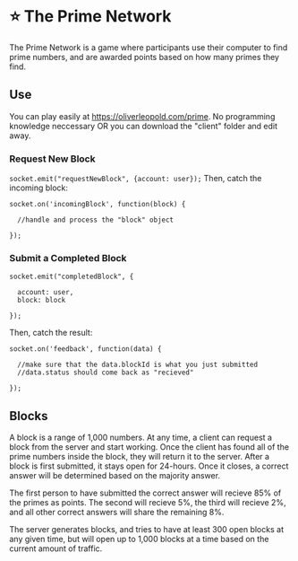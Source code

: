 # ⭐ The Prime Network

The Prime Network is a game where participants use their computer to find prime numbers, and are awarded points based on how many primes they find.

## Use
You can play easily at https://oliverleopold.com/prime. No programming knowledge neccessary OR you can download the "client" folder and edit away.

### Request New Block
`socket.emit("requestNewBlock", {account: user});`
Then, catch the incoming block:
```
socket.on('incomingBlock', function(block) {
  
  //handle and process the "block" object

});
```

### Submit a Completed Block
```
socket.emit("completedBlock", {

  account: user,
  block: block

});
```
Then, catch the result:
```
socket.on('feedback', function(data) {

  //make sure that the data.blockId is what you just submitted
  //data.status should come back as "recieved"

});
```



## Blocks
A block is a range of 1,000 numbers. At any time, a client can request a block from the server and start working. Once the client has found all of the prime numbers inside the block, they will return it to the server. After a block is first submitted, it stays open for 24-hours. Once it closes, a correct answer will be determined based on the majority answer.

The first person to have submitted the correct answer will recieve 85% of the primes as points. The second will recieve 5%, the third will recieve 2%, and all other correct answers will share the remaining 8%.

The server generates blocks, and tries to have at least 300 open blocks at any given time, but will open up to 1,000 blocks at a time based on the current amount of traffic.
